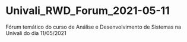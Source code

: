 # Univali_RWD_Forum_2021-05-11
Fórum temático do curso de Análise e Desenvolvimento de Sistemas na Univali do dia 11/05/2021
